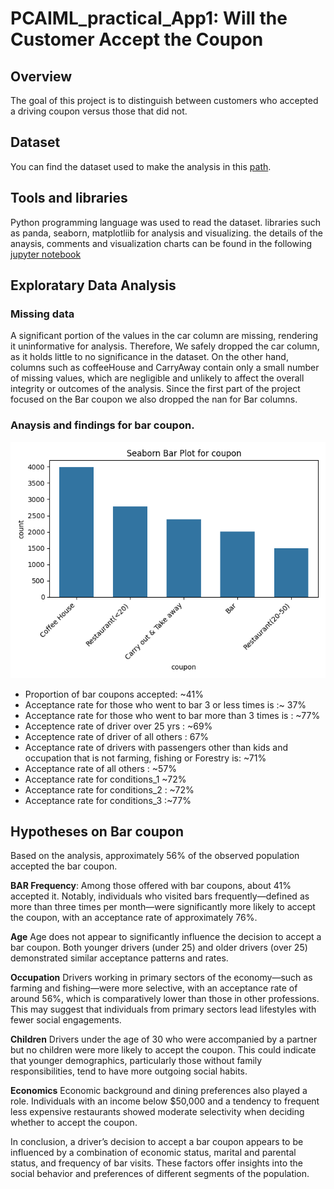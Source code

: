 # PCAIML_practical_App1: Will the Customer Accept the Coupon

## Overview
The goal of this project is to distinguish between customers who accepted a driving coupon versus those that did not.

## Dataset
You can find the dataset used to make the analysis in this [path](../data/coupons.csv).

## Tools and libraries
Python programming language was used to read the dataset. libraries such as panda, seaborn, matplotliib for analysis and visualizing.
the details of the anaysis, comments and visualization charts can be found in the following [jupyter notebook](prompt.ipynb)

## Exploratary Data Analysis

### Missing data
A significant portion of the values in the car column are missing, rendering it uninformative for analysis. Therefore, We safely dropped the car column, as it holds little to no significance in the dataset.
On the other hand, columns such as coffeeHouse and CarryAway contain only a small number of missing values, which are negligible and unlikely to affect the overall integrity or outcomes of the analysis.
Since the first part of the project focused on the Bar coupon we also dropped the nan for Bar columns.

### Anaysis and findings for bar coupon.
![Alt visualization of coupon category](./images/coupon_column.png)

* Proportion of bar coupons accepted:  ~41%
* Acceptance rate for those who went to bar 3 or less times is :~ 37%
* Acceptance rate for those who went to bar more than 3 times is  : ~77%
* Acceptence rate of driver over 25 yrs : ~69%
* Acceptence rate of driver of all others : 67%
* Acceptance rate of drivers with passengers other than kids and occupation that is not farming, fishing or Forestry is:  ~71%
* Acceptance rate of all others :  ~57%
* Acceptance rate for conditions_1 ~72%
* Acceptance rate for conditions_2 : ~72%
* Acceptance rate for conditions_3 :~77%

## Hypotheses on Bar coupon
Based on the analysis, approximately 56% of the observed population accepted the bar coupon.

**BAR Frequency**: Among those offered with bar coupons, about 41% accepted it. Notably, individuals who visited bars frequently—defined as more than three times per month—were significantly more likely to accept the coupon, with an acceptance rate of approximately 76%.

**Age** Age does not appear to significantly influence the decision to accept a bar coupon. Both younger drivers (under 25) and older drivers (over 25) demonstrated similar acceptance patterns and rates.

**Occupation** Drivers working in primary sectors of the economy—such as farming and fishing—were more selective, with an acceptance rate of around 56%, which is comparatively lower than those in other professions. This may suggest that individuals from primary sectors lead lifestyles with fewer social engagements.

**Children** Drivers under the age of 30 who were accompanied by a partner but no children were more likely to accept the coupon. This could indicate that younger demographics, particularly those without family responsibilities, tend to have more outgoing social habits.

**Economics** Economic background and dining preferences also played a role. Individuals with an income below $50,000 and a tendency to frequent less expensive restaurants showed moderate selectivity when deciding whether to accept the coupon.

In conclusion, a driver’s decision to accept a bar coupon appears to be influenced by a combination of economic status, marital and parental status, and frequency of bar visits. These factors offer insights into the social behavior and preferences of different segments of the population.


